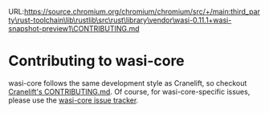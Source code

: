 URL:https://source.chromium.org/chromium/chromium/src/+/main:third_party\rust-toolchain\lib\rustlib\src\rust\library\vendor\wasi-0.11.1+wasi-snapshot-preview1\CONTRIBUTING.md
# Contributing to wasi-core

wasi-core follows the same development style as Cranelift, so checkout
[Cranelift's CONTRIBUTING.md]. Of course, for wasi-core-specific issues, please
use the [wasi-core issue tracker].

[Cranelift's CONTRIBUTING.md]: https://github.com/CraneStation/cranelift/blob/master/CONTRIBUTING.md
[wasi-core issue tracker]: https://github.com/CraneStation/wasi-core/issues/new
